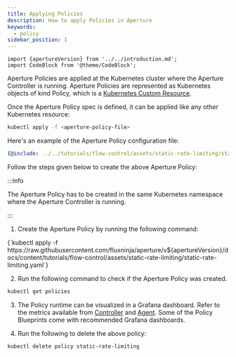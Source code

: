 ```yaml
---
title: Applying Policies
description: How to apply Policies in Aperture
keywords:
  - policy
sidebar_position: 1
---
```


```mdx-code-block
import {apertureVersion} from '../../introduction.md';
import CodeBlock from '@theme/CodeBlock';
```

Aperture Policies are applied at the Kubernetes cluster where the Aperture
Controller is running. Aperture Policies are represented as Kubernetes objects
of kind Policy, which is a
[Kubernetes Custom Resource](https://kubernetes.io/docs/concepts/extend-kubernetes/api-extension/custom-resources/).

Once the Aperture Policy spec is defined, it can be applied like any other
Kubernetes resource:

```bash
kubectl apply -f <aperture-policy-file>
```

Here's an example of the Aperture Policy configuration file:

```yaml
{@include: ../../tutorials/flow-control/assets/static-rate-limiting/static-rate-limiting.yaml}
```

Follow the steps given below to create the above Aperture Policy:

:::info

The Aperture Policy has to be created in the same Kubernetes namespace where the
Aperture Controller is running.

:::

1. Create the Aperture Policy by running the following command:

<CodeBlock language="bash">
{`kubectl apply -f https://raw.githubusercontent.com/fluxninja/aperture/v${apertureVersion}/docs/content/tutorials/flow-control/assets/static-rate-limiting/static-rate-limiting.yaml`}
</CodeBlock>

2. Run the following command to check if the Aperture Policy was created.

```bash
kubectl get policies
```

3. The Policy runtime can be visualized in a Grafana dashboard. Refer to the
   metrics available from [Controller][controller-metrics] and
   [Agent][agent-metrics]. Some of the Policy Blueprints come with recommended
   Grafana dashboards.

4. Run the following to delete the above policy:

```bash
kubectl delete policy static-rate-limiting
```

[controller-metrics]: /references/prometheus-metrics/controller.md
[agent-metrics]: /references/prometheus-metrics/agent.md
